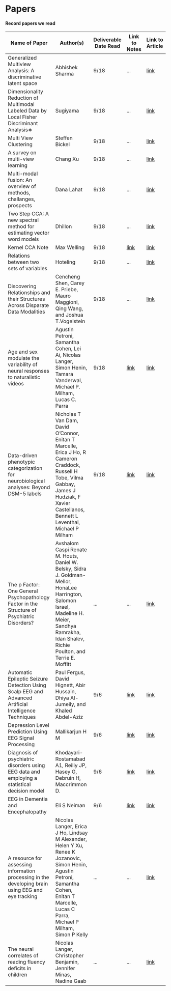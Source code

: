 # Papers
#### Record papers we read
  
| Name of Paper | Author(s) | Deliverable Date Read | Link to Notes | Link to Article |
| ------------- | --------- | ----------------------| ------------- | --------------- |
| Generalized Multiview Analysis: A discriminative latent space | Abhishek Sharma | 9/18 | ... | [link](http://ieeexplore.ieee.org/document/6247923/) |
| Dimensionality Reduction of Multimodal Labeled Data by Local Fisher Discriminant Analysis∗ | Sugiyama | 9/18 | ... | [link](http://www.jmlr.org/papers/volume8/sugiyama07b/sugiyama07b.pdf) |
| Multi View Clustering | Steffen Bickel | 9/18 | ... | [link](http://www.cs.uni-potsdam.de/ml/publications/icdm-2004.pdf) |
| A survey on multi-view learning | Chang Xu | 9/18 | ... | [link](https://arxiv.org/abs/1304.5634) |
| Multi-modal fusion: An overview of methods, challanges, prospects | Dana Lahat | 9/18 | ... | [link](https://hal.archives-ouvertes.fr/hal-01179853/file/Lahat_Adali_Jutten_DataFusion_2015.pdf) |
| Two Step CCA: A new spectral method for estimating vector word models | Dhillon | 9/18 | ... | [link](https://arxiv.org/pdf/1206.6403.pdf) |
| Kernel CCA Note | Max Welling | 9/18 | [link](https://github.com/NeuroDataDesign/eeg-panda-s17f18/blob/master/docs/nkumar14/papers/kcca.md) | [link](http://www.ics.uci.edu/~welling/classnotes/papers_class/kCCA.pdf) |
| Relations between two sets of variables | Hoteling | 9/18 | ... | [link](http://members.cbio.mines-paristech.fr/~jvert/svn/bibli/local/Hotelling1936Relation.pdf) |
| Discovering Relationships and their Structures Across Disparate Data Modalities | Cencheng Shen, Carey E. Priebe, Mauro Maggioni, Qing Wang, and Joshua T.Vogelstein | 9/18 | ... | [link](https://arxiv.org/pdf/1609.05148.pdf) |
| Age and sex modulate the variability of neural responses to naturalistic videos | Agustin Petroni, Samantha Cohen, Lei Ai, Nicolas Langer, Simon Henin, Tamara Vanderwal, Michael P. Milham, Lucas C. Parra | 9/18 | [link](https://github.com/NeuroDataDesign/eeg-panda-s17f18/blob/master/docs/nkumar14/papers/age-sex-variability-naturalistic-stimuli.md) | [link](http://www.biorxiv.org/content/early/2017/07/14/089060.full.pdf+html) |
| Data-driven phenotypic categorization for neurobiological analyses: Beyond DSM-5 labels | Nicholas T Van Dam, David O’Connor, Enitan T Marcelle, Erica J Ho, R Cameron Craddock, Russell H Tobe, Vilma Gabbay, James J Hudziak, F Xavier Castellanos, Bennett L Leventhal, Michael P Milham | 9/18  | [link](https://github.com/NeuroDataDesign/eeg-panda-s17f18/blob/master/docs/nkumar14/papers/data-driven-categorization.md) | [link](http://www.sciencedirect.com/science/article/pii/S0006322316325860) |
| The p Factor: One General Psychopathology Factor in the Structure of Psychiatric Disorders? | Avshalom Caspi Renate M. Houts, Daniel W. Belsky, Sidra J. Goldman-Mellor, HonaLee Harrington, Salomon Israel, Madeline H. Meier, Sandhya Ramrakha, Idan Shalev, Richie Poulton, and Terrie E. Moffitt | ... | ... | [link](https://www.ncbi.nlm.nih.gov/pmc/articles/PMC4209412/) |
| Automatic Epileptic Seizure Detection Using Scalp EEG and Advanced Artificial Intelligence Techniques | Paul Fergus, David Hignett, Abir Hussain, Dhiya Al-Jumeily, and Khaled Abdel-Aziz | 9/6 | [link](https://docs.google.com/document/d/1Pl82Dh15fBF12hfiJQ4s0gc2IurgA-K2dw1746Wa7iM/edit?usp=sharing) | [link](https://www.hindawi.com/journals/bmri/2015/986736/) |
| Depression Level Prediction Using EEG Signal Processing | Mallikarjun H M | 9/6 | [link](https://docs.google.com/document/d/1gbmYc4ea7XyumNKhId7-p0fsobH_0nU6VPQ5khAiDAk/edit?usp=sharing) | [link](https://www.deepdyve.com/lp/institute-of-electrical-and-electronics-engineers/depression-level-prediction-using-eeg-signal-processing-3mwha0cjto) |
| Diagnosis of psychiatric disorders using EEG data and employing a statistical decision model | Khodayari-Rostamabad A1, Reilly JP, Hasey G, Debruin H, Maccrimmon D. | 9/6 | [link](https://drive.google.com/file/d/0B7U7nZyDc8fLUW1fUXRiMkVEYXc/view?usp=sharing) | [link](https://www.ncbi.nlm.nih.gov/pubmed/21097280) |
| EEG in Dementia and Encephalopathy | Eli S Neiman | 9/6 | [link](https://github.com/NeuroDataDesign/eeg-panda-s17f18/blob/master/docs/nkumar14/papers/eeg-dementia.md) | [link](http://emedicine.medscape.com/article/1138235-overview) |
| A resource for assessing information processing in the developing brain using EEG and eye tracking | Nicolas Langer, Erica J Ho, Lindsay M Alexander, Helen Y Xu, Renee K Jozanovic, Simon Henin, Agustin Petroni, Samantha Cohen, Enitan T Marcelle, Lucas C Parra, Michael P Milham, Simon P Kelly | ... | ... | [link](https://www.ncbi.nlm.nih.gov/pmc/articles/PMC5387929/) |
| The neural correlates of reading fluency deficits in children | Nicolas Langer, Christopher Benjamin, Jennifer Minas, Nadine Gaab | ... | ... | [link](https://academic.oup.com/cercor/article/25/6/1441/298968/The-Neural-Correlates-of-Reading-Fluency-Deficits) |

